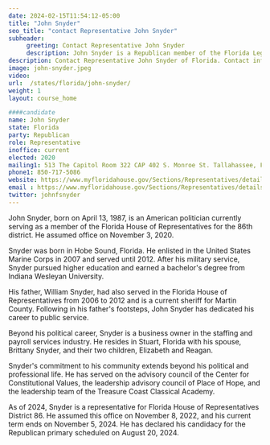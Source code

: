 ```yaml
---
date: 2024-02-15T11:54:12-05:00
title: "John Snyder"
seo_title: "contact Representative John Snyder"
subheader:
     greeting: Contact Representative John Snyder
     description: John Snyder is a Republican member of the Florida Legislature representing the state's 85th House district, which includes parts of Martin and St. Lucie counties. He assumed office on November 6, 2018, succeeding Gayle Harrell.
description: Contact Representative John Snyder of Florida. Contact information for John Snyder includes email address, phone number, and mailing address.
image: john-snyder.jpeg
video:
url:  /states/florida/john-snyder/
weight: 1
layout: course_home

####candidate
name: John Snyder
state: Florida
party: Republican
role: Representative
inoffice: current
elected: 2020
mailing1: 513 The Capitol Room 322 CAP 402 S. Monroe St. Tallahassee, FL 32399-1300
phone1: 850-717-5086
website: https://www.myfloridahouse.gov/Sections/Representatives/details.aspx?MemberId=4787&LegislativeTermId=90/
email : https://www.myfloridahouse.gov/Sections/Representatives/details.aspx?MemberId=4787&LegislativeTermId=90/
twitter: johnfsnyder
---
```


John Snyder, born on April 13, 1987, is an American politician currently serving as a member of the Florida House of Representatives for the 86th district. He assumed office on November 3, 2020.

Snyder was born in Hobe Sound, Florida. He enlisted in the United States Marine Corps in 2007 and served until 2012. After his military service, Snyder pursued higher education and earned a bachelor's degree from Indiana Wesleyan University.

His father, William Snyder, had also served in the Florida House of Representatives from 2006 to 2012 and is a current sheriff for Martin County. Following in his father's footsteps, John Snyder has dedicated his career to public service.

Beyond his political career, Snyder is a business owner in the staffing and payroll services industry. He resides in Stuart, Florida with his spouse, Brittany Snyder, and their two children, Elizabeth and Reagan.

Snyder's commitment to his community extends beyond his political and professional life. He has served on the advisory council of the Center for Constitutional Values, the leadership advisory council of Place of Hope, and the leadership team of the Treasure Coast Classical Academy.

As of 2024, Snyder is a representative for Florida House of Representatives District 86. He assumed this office on November 8, 2022, and his current term ends on November 5, 2024. He has declared his candidacy for the Republican primary scheduled on August 20, 2024.
